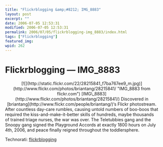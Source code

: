 ```yaml
---
title: "Flickrblogging &amp;#8212; IMG_8883"
layout: post
excerpt: ""
date: 2006-07-05 12:53:31
modified: 2006-07-05 12:53:31
permalink: 2006/07/05/flickrblogging-img_8883/index.html
tags: ["Flickrblogging"]
featured_img: 
wpid: 262
---
```


# Flickrblogging &#8212; IMG_8883

<div align="center">[![](http://static.flickr.com/22/28215841_f7ba767ee9_m.jpg)](http://www.flickr.com/photos/briantang/28215841/ "IMG_8883 from flickr.com")  
[IMG\_8883](http://www.flickr.com/photos/briantang/28215841/)  
Discovered in [briantang](http://www.flickr.com/people/briantang/)‘s Flickr photostream. </div>After countless day-care rumbles, causing untold numbers of boo-boos that required the kiss-and-make-it-better skills of hundreds, maybe thousands of trained triage nurses, the war was over. The Teletubbies gang and the Snoopy gang signed the Playground Accords at exactly 1800 hours on July 4th, 2006, and peace finally reigned throughout the toddlersphere.

Technorati: [flickrblogging](http://technorati.com/tag/flickrblogging)